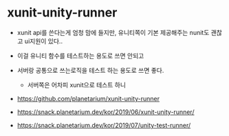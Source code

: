 # xunit-unity-runner

- xunit api를 쓴다는게 엄청 맘에 들지만, 유니티쪽이 기본 제공해주는 nunit도 괜찮고 ui지원이 있다..
- 이걸 유니티 함수를 테스트하는 용도로 쓰면 안되고
- 서버랑 공통으로 쓰는로직을 테스트 하는 용도로 쓰면 좋다.
  - 서버쪽은 어차피 xunit으로 테스트 하니

- <https://github.com/planetarium/xunit-unity-runner>
- <https://snack.planetarium.dev/kor/2019/06/xunit-unity-runner/>
- <https://snack.planetarium.dev/kor/2019/07/unity-test-runner/>
